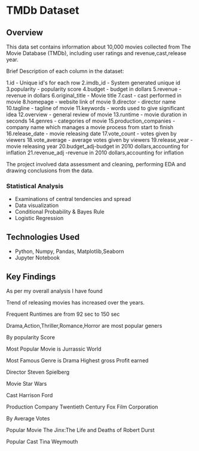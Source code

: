 # TMDb Dataset

## Overview
This data set contains information about 10,000 movies collected from The Movie Database (TMDb), including user ratings and revenue,cast,release year.

Brief Description of each column in the dataset:

1.id - Unique id's for each row
2.imdb_id - System generated unique id
3.popularity - popularity score
4.budget - budget in dollars
5.revenue - revenue in dollars
6.original_title - Movie title
7.cast - cast performed in movie
8.homepage - website link of movie
9.director - director name
10.tagline - tagline of movie
11.keywords - words used to give significant idea
12.overview - general review of movie
13.runtime - movie duration in seconds
14.genres - categories of movie
15.production_companies - company name which manages a movie process from start to finish
16.release_date - movie releasing date
17.vote_count - votes given by viewers
18.vote_average - average votes given by viewers
19.release_year - movie releasing year
20.budget_adj-budget in 2010 dollars,accounting for inflation
21.revenue_adj -revenue in 2010 dollars,accounting for inflation

The project involved data assessment and cleaning, performing EDA and drawing conclusions from the data.

### Statistical Analysis
- Examinations of central tendencies and spread
- Data visualization
- Conditional Probability & Bayes Rule
- Logistic Regression

## Technologies Used
- Python, Numpy, Pandas, Matplotlib,Seaborn
- Jupyter Notebook

## Key Findings
As per my overall analysis I have found

Trend of releasing movies has increased over the years.

Frequent Runtimes are from 92 sec to 150 sec

Drama,Action,Thriller,Romance,Horror are most popular geners

By popularity Score

Most Popular Movie is Jurrassic World

Most Famous Genre is Drama
Highest gross Profit earned

Director Steven Spielberg

Movie Star Wars

Cast Harrison Ford

Production Company Twentieth Century Fox Film Corporation

By Average Votes

Popular Movie The Jinx:The Life and Deaths of Robert Durst

Popular Cast Tina Weymouth
